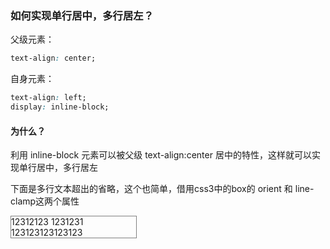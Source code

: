 ### 如何实现单行居中，多行居左？

父级元素：

```CSS
text-align: center;
```
自身元素：


```CSS
text-align: left;
display: inline-block;
```

#### 为什么？
利用 inline-block 元素可以被父级 text-align:center 居中的特性，这样就可以实现单行居中，多行居左

下面是多行文本超出的省略，这个也简单，借用css3中的box的 orient 和 line-clamp这两个属性


<!DOCTYPE html>
<html>
	<head>
		<meta charset="utf-8">
		<title></title>
        <style type="text/css">
            .parent{
                width: 200px;
                /* height: 200px; */
                border: 1px solid grey;
                text-align: center;
            }
            .child{
                /* width: 200px; */
                text-align: left;
                display: inline-block;
            }
        </style>
	</head>
	<body>
        <div class="parent">
          <span class="child">
            12312123 1231231 123123123123123
          </span>
        </div>
  </body>     
</html>
